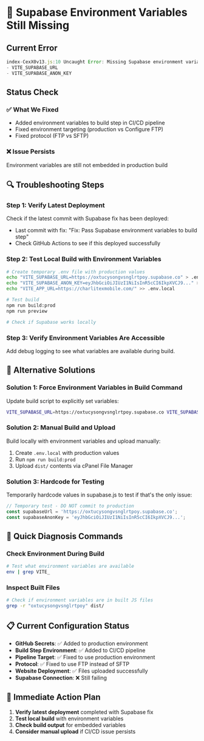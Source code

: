 # 🚨 Supabase Environment Variables Still Missing

## Current Error
```javascript
index-CexX0v13.js:10 Uncaught Error: Missing Supabase environment variables. Please check:
- VITE_SUPABASE_URL
- VITE_SUPABASE_ANON_KEY
```

## Status Check

### ✅ What We Fixed
- Added environment variables to build step in CI/CD pipeline
- Fixed environment targeting (production vs Configure FTP)
- Fixed protocol (FTP vs SFTP)

### ❌ Issue Persists
Environment variables are still not embedded in production build

## 🔍 Troubleshooting Steps

### Step 1: Verify Latest Deployment
Check if the latest commit with Supabase fix has been deployed:
- Last commit with fix: "Fix: Pass Supabase environment variables to build step"
- Check GitHub Actions to see if this deployed successfully

### Step 2: Test Local Build with Environment Variables
```bash
# Create temporary .env file with production values
echo "VITE_SUPABASE_URL=https://oxtucysongvsnglrtpoy.supabase.co" > .env.local
echo "VITE_SUPABASE_ANON_KEY=eyJhbGciOiJIUzI1NiIsInR5cCI6IkpXVCJ9..." >> .env.local
echo "VITE_APP_URL=https://charlitexmobile.com/" >> .env.local

# Test build
npm run build:prod
npm run preview

# Check if Supabase works locally
```

### Step 3: Verify Environment Variables Are Accessible
Add debug logging to see what variables are available during build.

## 🚀 Alternative Solutions

### Solution 1: Force Environment Variables in Build Command
Update build script to explicitly set variables:

```bash
VITE_SUPABASE_URL=https://oxtucysongvsnglrtpoy.supabase.co VITE_SUPABASE_ANON_KEY=eyJ... npm run build:prod
```

### Solution 2: Manual Build and Upload
Build locally with environment variables and upload manually:

1. Create `.env.local` with production values
2. Run `npm run build:prod`
3. Upload `dist/` contents via cPanel File Manager

### Solution 3: Hardcode for Testing
Temporarily hardcode values in supabase.js to test if that's the only issue:

```javascript
// Temporary test - DO NOT commit to production
const supabaseUrl = 'https://oxtucysongvsnglrtpoy.supabase.co';
const supabaseAnonKey = 'eyJhbGciOiJIUzI1NiIsInR5cCI6IkpXVCJ9...';
```

## 🎯 Quick Diagnosis Commands

### Check Environment During Build
```bash
# Test what environment variables are available
env | grep VITE_
```

### Inspect Built Files
```bash
# Check if environment variables are in built JS files
grep -r "oxtucysongvsnglrtpoy" dist/
```

## 📋 Current Configuration Status

- **GitHub Secrets**: ✅ Added to production environment
- **Build Step Environment**: ✅ Added to CI/CD pipeline  
- **Pipeline Target**: ✅ Fixed to use production environment
- **Protocol**: ✅ Fixed to use FTP instead of SFTP
- **Website Deployment**: ✅ Files uploaded successfully
- **Supabase Connection**: ❌ Still failing

## 🔧 Immediate Action Plan

1. **Verify latest deployment** completed with Supabase fix
2. **Test local build** with environment variables
3. **Check build output** for embedded variables
4. **Consider manual upload** if CI/CD issue persists
